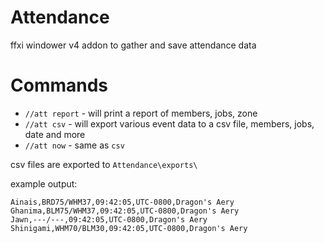 # Attendance
ffxi windower v4 addon to gather and save attendance data  

# Commands  
* `//att report` - will print a report of members, jobs, zone
* `//att csv` - will export various event data to a csv file, members, jobs, date and more 
* `//att now` - same as `csv`

csv files are exported to `Attendance\exports\`

example output:
```
Ainais,BRD75/WHM37,09:42:05,UTC-0800,Dragon's Aery
Ghanima,BLM75/WHM37,09:42:05,UTC-0800,Dragon's Aery
Jawn,---/---,09:42:05,UTC-0800,Dragon's Aery
Shinigami,WHM70/BLM30,09:42:05,UTC-0800,Dragon's Aery
```
